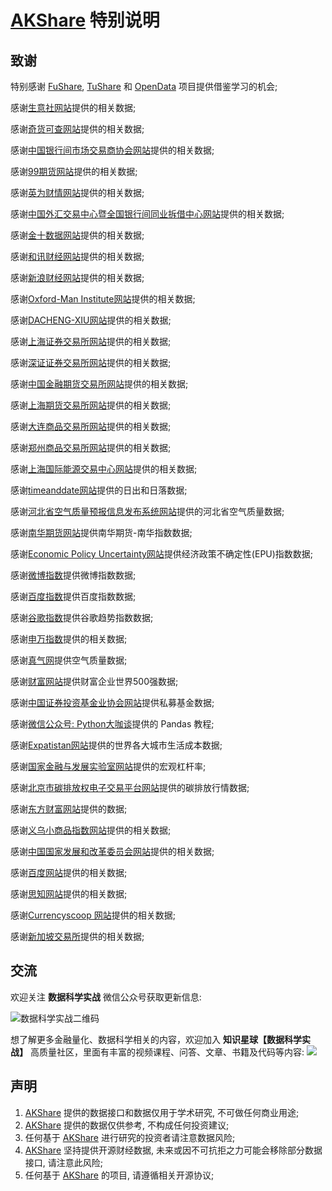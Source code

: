# [AKShare](https://github.com/akfamily/akshare) 特别说明

## 致谢

特别感谢 [FuShare](https://github.com/LowinLi/fushare), [TuShare](https://github.com/waditu/tushare) 和 [OpenData](https://github.com/PKUJohnson/OpenData) 项目提供借鉴学习的机会;

感谢[生意社网站](http://www.100ppi.com)提供的相关数据;

感谢[奇货可查网站](https://qhkch.com)提供的相关数据;

感谢[中国银行间市场交易商协会网站](http://www.nafmii.org.cn)提供的相关数据;

感谢[99期货网站](http://www.99qh.com)提供的相关数据;

感谢[英为财情网站](https://cn.investing.com)提供的相关数据;

感谢[中国外汇交易中心暨全国银行间同业拆借中心网站](http://www.chinamoney.com.cn)提供的相关数据;

感谢[金十数据网站](https://www.jin10.com)提供的相关数据;

感谢[和讯财经网站](http://www.hexun.com)提供的相关数据;

感谢[新浪财经网站](https://finance.sina.com.cn)提供的相关数据;

感谢[Oxford-Man Institute网站](https://realized.oxford-man.ox.ac.uk)提供的相关数据;

感谢[DACHENG-XIU网站](https://dachxiu.chicagobooth.edu)提供的相关数据;

感谢[上海证券交易所网站](http://www.sse.com.cn)提供的相关数据;

感谢[深证证券交易所网站](http://www.szse.cn)提供的相关数据;

感谢[中国金融期货交易所网站](http://www.cffex.com.cn)提供的相关数据;

感谢[上海期货交易所网站](http://www.shfe.com.cn)提供的相关数据;

感谢[大连商品交易所网站](http://www.dce.com.cn)提供的相关数据;

感谢[郑州商品交易所网站](http://www.czce.com.cn)提供的相关数据;

感谢[上海国际能源交易中心网站](http://www.ine.com.cn)提供的相关数据;

感谢[timeanddate网站](https://www.timeanddate.com)提供的日出和日落数据;

感谢[河北省空气质量预报信息发布系统网站](http://110.249.223.67)提供的河北省空气质量数据;

感谢[南华期货网站](http://www.nanhua.net)提供南华期货-南华指数数据;

感谢[Economic Policy Uncertainty网站](http://www.nanhua.net)提供经济政策不确定性(EPU)指数数据;

感谢[微博指数](https://data.weibo.com)提供微博指数数据;

感谢[百度指数](http://index.baidu.com)提供百度指数数据;

感谢[谷歌指数](https://trends.google.com)提供谷歌趋势指数数据;

感谢[申万指数](http://www.swsindex.com)提供的相关数据;

感谢[真气网](https://www.zq12369.com)提供空气质量数据;

感谢[财富网站](http://www.fortunechina.com)提供财富企业世界500强数据;

感谢[中国证券投资基金业协会网站](http://gs.amac.org.cn)提供私募基金数据;

感谢[微信公众号: Python大咖谈](https://docs.akshare.top)提供的 Pandas 教程;

感谢[Expatistan网站](https://www.expatistan.com)提供的世界各大城市生活成本数据;

感谢[国家金融与发展实验室网站](http://www.nifd.cn)提供的宏观杠杆率;

感谢[北京市碳排放权电子交易平台网站](https://www.bjets.com.cn)提供的碳排放行情数据;

感谢[东方财富网站](http://data.eastmoney.com)提供的数据;

感谢[义乌小商品指数网站](http://www.ywindex.com)提供的相关数据;

感谢[中国国家发展和改革委员会网站](http://jgjc.ndrc.gov.cn)提供的相关数据;

感谢[百度网站](https://voice.baidu.com)提供的相关数据;

感谢[思知网站](https://www.ownthink.com/)提供的相关数据;

感谢[Currencyscoop 网站](https://currencyscoop.com/)提供的相关数据;

感谢[新加坡交易所](https://www.sgx.com/zh-hans/research-education/derivatives)提供的相关数据;

## 交流

欢迎关注 **数据科学实战** 微信公众号获取更新信息:

<div>
    <img alt="数据科学实战二维码" src="https://jfds-1252952517.cos.ap-chengdu.myqcloud.com/akshare/readme/qrcode/ds.png">
</div>

想了解更多金融量化、数据科学相关的内容，欢迎加入 **知识星球【数据科学实战】** 高质量社区，里面有丰富的视频课程、问答、文章、书籍及代码等内容: ![](https://jfds-1252952517.cos.ap-chengdu.myqcloud.com/akshare/readme/qrcode/data_scientist.png)

## 声明

1. [AKShare](https://github.com/akfamily/akshare) 提供的数据接口和数据仅用于学术研究, 不可做任何商业用途;
2. [AKShare](https://github.com/akfamily/akshare) 提供的数据仅供参考, 不构成任何投资建议;
3. 任何基于 [AKShare](https://github.com/akfamily/akshare) 进行研究的投资者请注意数据风险;
4. [AKShare](https://github.com/akfamily/akshare) 坚持提供开源财经数据, 未来或因不可抗拒之力可能会移除部分数据接口, 请注意此风险;
5. 任何基于 [AKShare](https://github.com/akfamily/akshare) 的项目, 请遵循相关开源协议;
